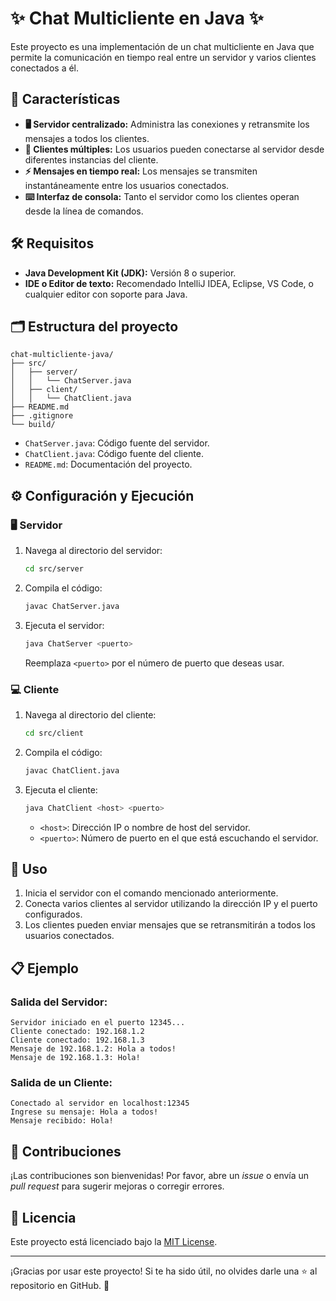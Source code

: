# ✨ Chat Multicliente en Java ✨

Este proyecto es una implementación de un chat multicliente en Java que permite la comunicación en tiempo real entre un servidor y varios clientes conectados a él.

## 🚀 Características

- **🖥️ Servidor centralizado:** Administra las conexiones y retransmite los mensajes a todos los clientes.
- **👥 Clientes múltiples:** Los usuarios pueden conectarse al servidor desde diferentes instancias del cliente.
- **⚡ Mensajes en tiempo real:** Los mensajes se transmiten instantáneamente entre los usuarios conectados.
- **⌨️ Interfaz de consola:** Tanto el servidor como los clientes operan desde la línea de comandos.

## 🛠️ Requisitos

- **Java Development Kit (JDK):** Versión 8 o superior.
- **IDE o Editor de texto:** Recomendado IntelliJ IDEA, Eclipse, VS Code, o cualquier editor con soporte para Java.

## 🗂️ Estructura del proyecto

```
chat-multicliente-java/
├── src/
│   ├── server/
│   │   └── ChatServer.java
│   ├── client/
│   │   └── ChatClient.java
├── README.md
├── .gitignore
└── build/
```

- `ChatServer.java`: Código fuente del servidor.
- `ChatClient.java`: Código fuente del cliente.
- `README.md`: Documentación del proyecto.

## ⚙️ Configuración y Ejecución

### 🖥️ Servidor

1. Navega al directorio del servidor:

   ```bash
   cd src/server
   ```

2. Compila el código:

   ```bash
   javac ChatServer.java
   ```

3. Ejecuta el servidor:

   ```bash
   java ChatServer <puerto>
   ```

   Reemplaza `<puerto>` por el número de puerto que deseas usar.

### 💻 Cliente

1. Navega al directorio del cliente:

   ```bash
   cd src/client
   ```

2. Compila el código:

   ```bash
   javac ChatClient.java
   ```

3. Ejecuta el cliente:

   ```bash
   java ChatClient <host> <puerto>
   ```

   - `<host>`: Dirección IP o nombre de host del servidor.
   - `<puerto>`: Número de puerto en el que está escuchando el servidor.

## 📝 Uso

1. Inicia el servidor con el comando mencionado anteriormente.
2. Conecta varios clientes al servidor utilizando la dirección IP y el puerto configurados.
3. Los clientes pueden enviar mensajes que se retransmitirán a todos los usuarios conectados.

## 📋 Ejemplo

### Salida del Servidor:

```
Servidor iniciado en el puerto 12345...
Cliente conectado: 192.168.1.2
Cliente conectado: 192.168.1.3
Mensaje de 192.168.1.2: Hola a todos!
Mensaje de 192.168.1.3: Hola!
```

### Salida de un Cliente:

```
Conectado al servidor en localhost:12345
Ingrese su mensaje: Hola a todos!
Mensaje recibido: Hola!
```

## 🤝 Contribuciones

¡Las contribuciones son bienvenidas! Por favor, abre un *issue* o envía un *pull request* para sugerir mejoras o corregir errores.

## 📜 Licencia

Este proyecto está licenciado bajo la [MIT License](LICENSE).

---

¡Gracias por usar este proyecto! Si te ha sido útil, no olvides darle una ⭐ al repositorio en GitHub. 🚀
